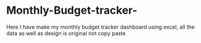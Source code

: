 # Monthly-Budget-tracker-
Here I have make my monthly budget tracker dashboard using excel, all the data as well as design is original not copy paste
